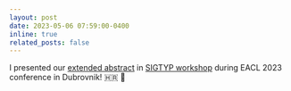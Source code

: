```yaml
---
layout: post
date: 2023-05-06 07:59:00-0400
inline: true
related_posts: false
---
```


I presented our [extended abstract](https://aclanthology.org/2023.sigtyp-1.20.pdf) in [SIGTYP workshop](https://sigtyp.github.io/ws2023-sigtyp.html) during EACL 2023 conference in Dubrovnik! :croatia: :european_castle:
